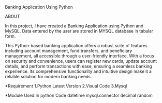 Banking Application Using Python

ABOUT

In this project, I have created a Banking Application using Python and MySQL. Data entered by the user are stored in MYSQL database in tabular form.

This Python-based banking application offers a robust suite of features including account management, fund transfers, and beneficiary management, all accessible through a user-friendly interface. With a focus on security and convenience, users can register new cards, update account details, and perform transactions with ease, ensuring a seamless banking experience. Its comprehensive functionality and intuitive design make it a reliable solution for modern banking needs.

*Requirement 
1.Python Latest Version
2.Visual Code 
3.Mysql

*Module Used In python Code 
datetime
mysql.connector 
decimal random
